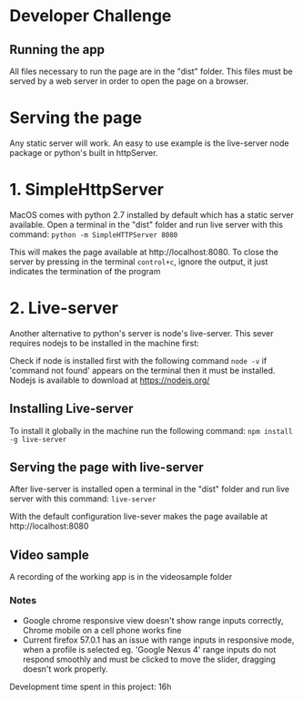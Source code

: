 # Developer Challenge

## Running the app
All files necessary to run the page are in the "dist" folder. This files must be served by a web server in order to open the page on a browser.

# Serving the page
Any static server will work. An easy to use example is the live-server node package or python's built in httpServer.

# 1. SimpleHttpServer
MacOS comes with python 2.7 installed by default which has a static server available.
Open a terminal in the "dist" folder and run live server with this command:
`python -m SimpleHTTPServer 8080`

This will makes the page available at http://localhost:8080.
To close the server by pressing in the terminal `control+c`, ignore the output, it just indicates the termination of the program

# 2. Live-server
Another alternative to python's server is node's live-server. This sever requires nodejs to be installed in the machine first:

Check if node is installed first with the following command `node -v` if 'command not found' appears on the terminal then it must be installed.
Nodejs is available to download at https://nodejs.org/




## Installing Live-server
To install it globally in the machine run the following command:
`npm install -g live-server`

## Serving the page with live-server
After live-server is installed open a terminal in the "dist" folder and run live server with this command:
`live-server`

With the default configuration live-sever makes the page available at http://localhost:8080

## Video sample
A recording of the working app is in the videosample folder

### Notes
- Google chrome responsive view doesn't show range inputs correctly, Chrome mobile on a cell phone works fine
- Current firefox 57.0.1 has an issue with range inputs in responsive mode, when a profile is selected eg. 'Google Nexus 4' range inputs do not respond smoothly and must be clicked to move the slider, dragging doesn't work properly.

Development time spent in this project:  16h
